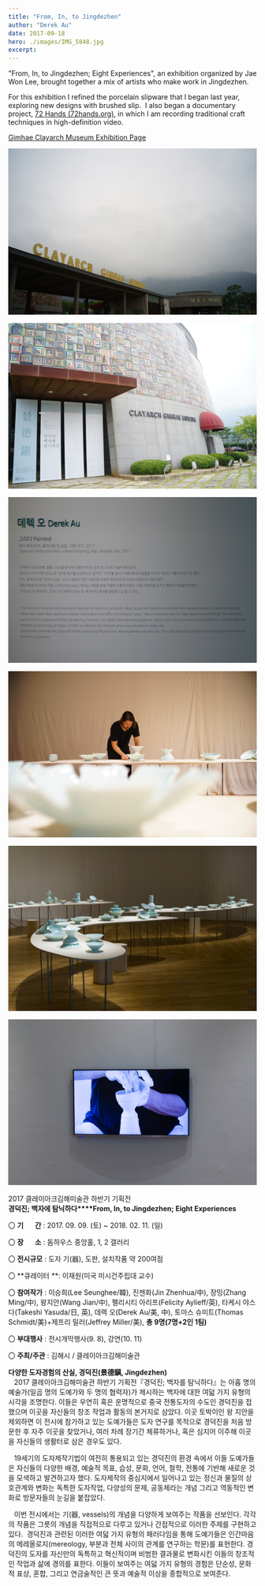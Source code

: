 ```yaml
---
title: "From, In, to Jingdezhen"
author: "Derek Au"
date: 2017-09-18
hero: ./images/IMG_5848.jpg
excerpt: 
---
```


"From, In, to Jingdezhen; Eight Experiences", an exhibition organized by Jae Won Lee, brought together a mix of artists who make work in Jingdezhen.

For this exhibition I refined the porcelain slipware that I began last year, exploring new designs with brushed slip.  I also began a documentary project, [72 Hands (72hands.org)](http://72hands.org/), in which I am recording traditional craft techniques in high-definition video.

[Gimhae Clayarch Museum Exhibition Page](https://www.clayarch.org/web/board/BD_board.view.do?seq=MjAxNzA3MTMxMDA2MzAzMTA%3D&bbsCd=1080&pageType=&showSummaryYn=N&delDesc=&q_currPage=1&q_sortName=&q_sortOrder=&q_ctgCd=&q_searchKeyType=&q_searchKey=&q_searchDt=103&q_searchVal=&tab=)

![](./images/IMG_5848.jpg)

![](./images/IMG_5846_2000.jpg)

![](./images/SON03835_2000.jpg)

![](./images/IMG_5834_2000.jpg)

![](./images/SON03812_2000.jpg)

![](./images/SON03819_2000.jpg)


2017 클레이아크김해미술관 하반기 기획전  
**경덕진; 백자에 탐닉하다****From, In, to Jingdezhen; Eight Experiences**

〇 **기       간** : 2017. 09. 09. (토) ~ 2018. 02. 11. (일)

〇 **장       소** : 돔하우스 중앙홀, 1, 2 갤러리

〇 **전시규모** : 도자 기(器), 도판, 설치작품 약 200여점

〇 **큐레이터 **: 이재원(미국 미시건주립대 교수)

〇 **참여작가** : 이승희(Lee Seunghee/韓), 진젠화(Jin Zhenhua/中), 장밍(Zhang Ming/中), 왕지안(Wang Jian/中), 펠리시티 아리프(Felicity Aylieff/英), 타케시 야스다(Takeshi Yasuda/日, 英), 데렉 오(Derek Au/美, 中), 토마스 슈미트(Thomas Schmidt/美)+제프리 밀러(Jeffrey Miller/美), **총 9명(7명+2인 1팀)**

〇 **부대행사** : 전시개막행사(9. 8), 강연(10. 11)

〇 **주최/주관** : 김해시 / 클레이아크김해미술관

**다양한 도자경험의 산실, 경덕진(景德鎭, Jingdezhen)**  
   2017 클레이아크김해미술관 하반기 기획전『경덕진; 백자를 탐닉하다』는 아홉 명의 예술가(일곱 명의 도예가와 두 명의 협력자)가 제시하는 백자에 대한 여덟 가지 유형의 시각을 조명한다. 이들은 우연히 혹은 운명적으로 중국 전통도자의 수도인 경덕진을 접했으며 이곳을 자신들의 창조 작업과 활동의 본거지로 삼았다. 이곳 토박이인 왕 지안을 제외하면 이 전시에 참가하고 있는 도예가들은 도자 연구를 목적으로 경덕진을 처음 방문한 후 자주 이곳을 찾았거나, 여러 차례 장기간 체류하거나, 혹은 심지어 이주해 이곳을 자신들의 생활터로 삼은 경우도 있다.

   19세기의 도자제작기법이 여전히 통용되고 있는 경덕진의 환경 속에서 이들 도예가들은 자신들의 다양한 배경, 예술적 목표, 습성, 문화, 언어, 철학, 전통에 기반해 새로운 것을 모색하고 발견하고자 했다. 도자제작의 중심지에서 일어나고 있는 정신과 물질의 상호관계와 변화는 독특한 도자작업, 다양성의 문제, 공동체라는 개념 그리고 역동적인 변화로 방문자들의 눈길을 붙잡았다.

   이번 전시에서는 기(器, vessels)의 개념을 다양하게 보여주는 작품을 선보인다. 각각의 작품은 그릇의 개념을 직접적으로 다루고 있거나 간접적으로 이러한 주제를 구현하고 있다.  경덕진과 관련된 이러한 여덟 가지 유형의 패러다임을 통해 도예가들은 인간마음의 메레올로지(mereology, 부분과 전체 사이의 관계를 연구하는 학문)를 표현한다. 경덕진의 도자를 자신만의 독특하고 혁신적이며 비범한 결과물로 변화시킨 이들의 창조적인 작업과 삶에 경의를 표한다. 이들이 보여주는 여덟 가지 유형의 경험은 단순성, 문화적 표상, 혼합, 그리고 연금술적인 큰 뜻과 예술적 이상을 종합적으로 보여준다.
